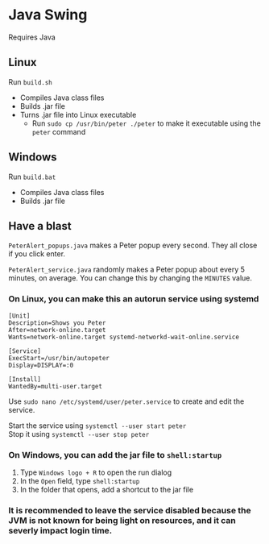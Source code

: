 # Java Swing

Requires Java

## Linux

Run `build.sh`

- Compiles Java class files
- Builds .jar file
- Turns .jar file into Linux executable
    - Run `sudo cp /usr/bin/peter ./peter` to make it executable using the `peter` command

## Windows

Run `build.bat`

- Compiles Java class files
- Builds .jar file

## Have a blast

`PeterAlert_popups.java` makes a Peter popup every second. They all close if you click enter.

`PeterAlert_service.java` randomly makes a Peter popup about every 5 minutes, on average. You can change this by changing the `MINUTES` value.
### On Linux, you can make this an autorun service using systemd
```
[Unit]
Description=Shows you Peter
After=network-online.target
Wants=network-online.target systemd-networkd-wait-online.service

[Service]
ExecStart=/usr/bin/autopeter
Display=DISPLAY=:0

[Install]
WantedBy=multi-user.target
```
Use `sudo nano /etc/systemd/user/peter.service` to create and edit the service. 

Start the service using `systemctl --user start peter`\
Stop it using `systemctl --user stop peter`

### On Windows, you can add the jar file to `shell:startup`

1. Type `Windows logo + R` to open the run dialog
2. In the `Open` field, type `shell:startup`
3. In the folder that opens, add a shortcut to the jar file

### It is recommended to leave the service disabled because the JVM is not known for being light on resources, and it can severly impact login time.